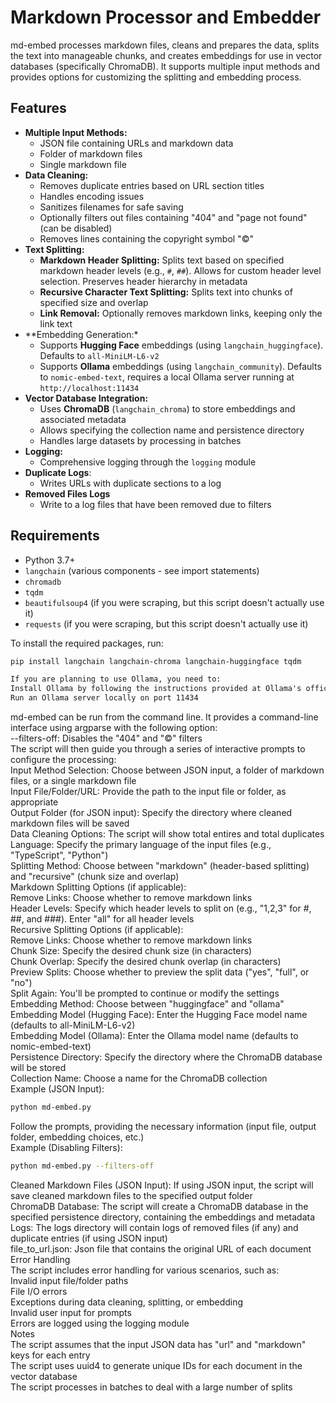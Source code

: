 # Markdown Processor and Embedder

md-embed processes markdown files, cleans and prepares the data, splits the text into manageable chunks, and creates embeddings for use in vector databases (specifically ChromaDB). It supports multiple input methods and provides options for customizing the splitting and embedding process.<br />

## Features

*   **Multiple Input Methods:**<br />
    *   JSON file containing URLs and markdown data<br />
    *   Folder of markdown files<br />
    *   Single markdown file<br />
*   **Data Cleaning:**<br />
    *   Removes duplicate entries based on URL section titles<br />
    *   Handles encoding issues<br />
    *   Sanitizes filenames for safe saving<br />
    *   Optionally filters out files containing "404" and "page not found" (can be disabled)<br />
    *   Removes lines containing the copyright symbol "©"<br />
*   **Text Splitting:**<br />
    *   **Markdown Header Splitting:** Splits text based on specified markdown header levels (e.g., `#`, `##`).  Allows for custom header level selection. Preserves header hierarchy in metadata<br />
    *   **Recursive Character Text Splitting:** Splits text into chunks of specified size and overlap<br />
    *   **Link Removal:**  Optionally removes markdown links, keeping only the link text<br />
*   **Embedding Generation:*<br />
    *   Supports **Hugging Face** embeddings (using `langchain_huggingface`). Defaults to `all-MiniLM-L6-v2`<br />
    *   Supports **Ollama** embeddings (using `langchain_community`). Defaults to `nomic-embed-text`, requires a local Ollama server running at `http://localhost:11434`<br />
*   **Vector Database Integration:**<br />
    *   Uses **ChromaDB** (`langchain_chroma`) to store embeddings and associated metadata<br />
    *   Allows specifying the collection name and persistence directory<br />
    *   Handles large datasets by processing in batches<br />
* **Logging:**<br />
    * Comprehensive logging through the `logging` module<br />
* **Duplicate Logs**:<br />
    * Writes URLs with duplicate sections to a log<br />
* **Removed Files Logs**<br />
    * Write to a log files that have been removed due to filters<br />

## Requirements

*   Python 3.7+<br />
*   `langchain` (various components - see import statements)<br />
*   `chromadb`<br />
*   `tqdm`<br />
*   `beautifulsoup4` (if you were scraping, but this script doesn't actually use it)<br />
*  `requests` (if you were scraping, but this script doesn't actually use it)<br />

To install the required packages, run:<br />

```bash
pip install langchain langchain-chroma langchain-huggingface tqdm
```
```markdown
If you are planning to use Ollama, you need to:
Install Ollama by following the instructions provided at Ollama's official website.
Run an Ollama server locally on port 11434
```
md-embed can be run from the command line. It provides a command-line interface using argparse with the following option:<br />
--filters-off: Disables the "404" and "©" filters<br />
The script will then guide you through a series of interactive prompts to configure the processing:<br />
Input Method Selection: Choose between JSON input, a folder of markdown files, or a single markdown file<br />
Input File/Folder/URL: Provide the path to the input file or folder, as appropriate<br />
Output Folder (for JSON input): Specify the directory where cleaned markdown files will be saved<br />
Data Cleaning Options: The script will show total entires and total duplicates<br />
Language: Specify the primary language of the input files (e.g., "TypeScript", "Python")<br />
Splitting Method: Choose between "markdown" (header-based splitting) and "recursive" (chunk size and overlap)<br />
Markdown Splitting Options (if applicable):<br />
Remove Links: Choose whether to remove markdown links<br />
Header Levels: Specify which header levels to split on (e.g., "1,2,3" for #, ##, and ###). Enter "all" for all header levels<br />
Recursive Splitting Options (if applicable):<br />
Remove Links: Choose whether to remove markdown links<br />
Chunk Size: Specify the desired chunk size (in characters)<br />
Chunk Overlap: Specify the desired chunk overlap (in characters)<br />
Preview Splits: Choose whether to preview the split data ("yes", "full", or "no")<br />
Split Again: You'll be prompted to continue or modify the settings<br />
Embedding Method: Choose between "huggingface" and "ollama"<br />
Embedding Model (Hugging Face): Enter the Hugging Face model name (defaults to all-MiniLM-L6-v2)<br />
Embedding Model (Ollama): Enter the Ollama model name (defaults to nomic-embed-text)<br />
Persistence Directory: Specify the directory where the ChromaDB database will be stored<br />
Collection Name: Choose a name for the ChromaDB collection<br />
Example (JSON Input):<br />
```bash
python md-embed.py
```
Follow the prompts, providing the necessary information (input file, output folder, embedding choices, etc.)<br />
Example (Disabling Filters):
```bash
python md-embed.py --filters-off
```
Cleaned Markdown Files (JSON Input): If using JSON input, the script will save cleaned markdown files to the specified output folder<br />
ChromaDB Database: The script will create a ChromaDB database in the specified persistence directory, containing the embeddings and metadata<br />
Logs: The logs directory will contain logs of removed files (if any) and duplicate entries (if using JSON input)<br />
file_to_url.json: Json file that contains the original URL of each document<br />
Error Handling<br />
The script includes error handling for various scenarios, such as:<br />
Invalid input file/folder paths<br />
File I/O errors<br />
Exceptions during data cleaning, splitting, or embedding<br />
Invalid user input for prompts<br />
Errors are logged using the logging module<br />
Notes<br />
The script assumes that the input JSON data has "url" and "markdown" keys for each entry<br />
The script uses uuid4 to generate unique IDs for each document in the vector database<br />
The script processes in batches to deal with a large number of splits<br />
